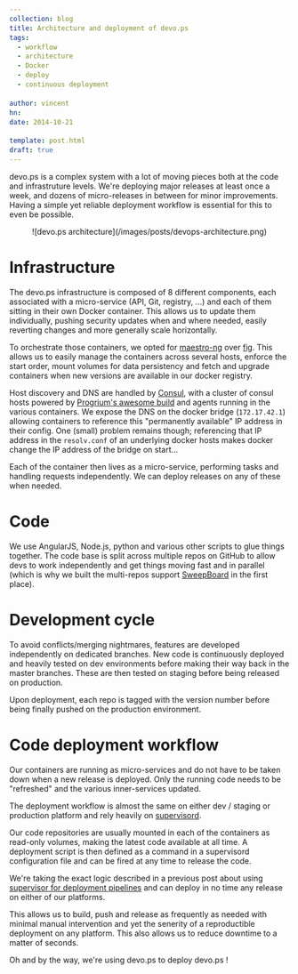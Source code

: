 ```yaml
---
collection: blog
title: Architecture and deployment of devo.ps
tags:
  - workflow
  - architecture
  - Docker
  - deploy
  - continuous deployment

author: vincent
hn:
date: 2014-10-21

template: post.html
draft: true
---
```


devo.ps is a complex system with a lot of moving pieces both at the code and infrastruture levels. We're deploying major releases at least once a week, and dozens of micro-releases in between for minor improvements. Having a simple yet reliable deployment workflow is essential for this to even be possible.

<p align='center'>![devo.ps architecture](/images/posts/devops-architecture.png)</p>

Infrastructure
==============

The devo.ps infrastructure is composed of 8 different components, each associated with a micro-service (API, Git, registry, ...) and each of them sitting in their own Docker container. This allows us to update them individually, pushing security updates when and where needed, easily reverting changes and more generally scale horizontally.

To orchestrate those containers, we opted for [maestro-ng](https://github.com/signalfuse/maestro-ng) over [fig](http://www.fig.sh/). This allows us to easily manage the containers across several hosts, enforce the start order, mount volumes for data persistency and fetch and upgrade containers when new versions are available in our docker registry.

Host discovery and DNS are handled by [Consul](http://www.consul.io/), with a cluster of consul hosts powered by [Progrium's awesome build](https://registry.hub.docker.com/u/progrium/consul/) and agents running in the various containers. We expose the DNS on the docker bridge (`172.17.42.1`) allowing containers to reference this "permanently available" IP address in their config. One (small) problem remains though; referencing that IP address in the `resolv.conf` of an underlying docker hosts makes docker change the IP address of the bridge on start...

Each of the container then lives as a micro-service, performing tasks and handling requests independently. We can deploy releases on any of these when needed.

Code
====

We use AngularJS, Node.js, python and various other scripts to glue things together. The code base is split across multiple repos on GitHub to allow devs to work independently and get things moving fast and in parallel (which is why we built the multi-repos support [SweepBoard](http://sweepboard.com) in the first place).

Development cycle
=================

To avoid conflicts/merging nightmares, features are developed independently on dedicated branches. New code is continuously deployed and heavily tested on dev environments before making their way back in the master branches. These are then tested on staging before being released on production.

Upon deployment, each repo is tagged with the version number before being finally pushed on the production environment.

Code deployment workflow
===================

Our containers are running as micro-services and do not have to be taken down when a new release is deployed. Only the running code needs to be "refreshed" and the various inner-services updated.

The deployment workflow is almost the same on either dev / staging or production platform and rely heavily on [supervisord](http://supervisord.org/).

Our code repositories are usually mounted in each of the containers as read-only volumes, making the latest code available at all time. A deployment script is then defined as a command in a supervisord configuration file and can be fired at any time to release the code.

We're taking the exact logic described in a previous post about using [supervisor for deployment pipelines](/blog/supervisord-for-deploy-pipelines) and can deploy in no time any release on either of our platforms.

This allows us to build, push and release as frequently as needed with minimal manual intervention and yet the senerity of a reproductible deployment on any platform. This also allows us to reduce downtime to a matter of seconds.

Oh and by the way, we're using devo.ps to deploy devo.ps !
